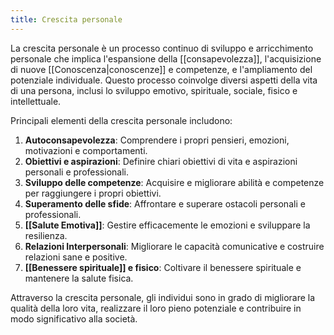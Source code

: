 ```yaml
---
title: Crescita personale
---
```

La crescita personale è un processo continuo di sviluppo e arricchimento personale che implica l'espansione della [[consapevolezza]], l'acquisizione di nuove [[Conoscenza|conoscenze]] e competenze, e l'ampliamento del potenziale individuale. Questo processo coinvolge diversi aspetti della vita di una persona, inclusi lo sviluppo emotivo, spirituale, sociale, fisico e intellettuale.

Principali elementi della crescita personale includono:

1. **Autoconsapevolezza**: Comprendere i propri pensieri, emozioni, motivazioni e comportamenti.
2. **Obiettivi e aspirazioni**: Definire chiari obiettivi di vita e aspirazioni personali e professionali.
3. **Sviluppo delle competenze**: Acquisire e migliorare abilità e competenze per raggiungere i propri obiettivi.
4. **Superamento delle sfide**: Affrontare e superare ostacoli personali e professionali.
5. **[[Salute Emotiva]]**: Gestire efficacemente le emozioni e sviluppare la resilienza.
6. **Relazioni Interpersonali**: Migliorare le capacità comunicative e costruire relazioni sane e positive.
7. **[[Benessere spirituale]] e fisico**: Coltivare il benessere spirituale e mantenere la salute fisica.

Attraverso la crescita personale, gli individui sono in grado di migliorare la qualità della loro vita, realizzare il loro pieno potenziale e contribuire in modo significativo alla società.